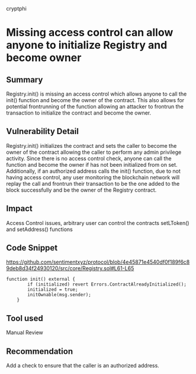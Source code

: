 cryptphi
# Missing access control can allow anyone to initialize Registry and become owner

## Summary
Registry.init() is missing an access control which allows anyone to call the init() function and become the owner of the contract. This also allows for potential frontrunning of the function allowing an attacker to frontrun the transaction to initialize the contract and become the owner.

## Vulnerability Detail
Registry.init() initializes the contract and sets the caller to become the owner of the contract allowing the caller to perform any admin privilege activity. Since there is no access control check, anyone can call the function and become the owner if has not been initialized from on set.
Additionally, if an authorized address calls the init() function, due to not having access control, any user monitoring the blockchain network will replay the call and frontrun their transaction to be the one added to the block successfully and be the owner of the Registry contract.

## Impact
Access Control issues, arbitrary user can control the  contracts setLToken() and setAddress() functions

## Code Snippet
https://github.com/sentimentxyz/protocol/blob/4e45871e4540df0f189f6c89deb8d34f24930120/src/core/Registry.sol#L61-L65

```
function init() external {
        if (initialized) revert Errors.ContractAlreadyInitialized();
        initialized = true;
        initOwnable(msg.sender);
    }
```

## Tool used

Manual Review

## Recommendation
Add a check to ensure that the caller is an authorized address.
